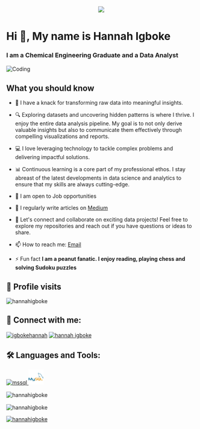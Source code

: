 <h1 align="center">
    <img src="https://readme-typing-svg.herokuapp.com/?font=Righteous&size=35&center=true&vCenter=true&width=500&height=70&duration=1000&lines=Hi+There!+👋;+My+name+is+Hannah+Igboke;" />
</h1>


<h1 align="left">Hi 👋, My name is Hannah Igboke</h1>


<h3 align="left">I am a Chemical Engineering Graduate and a Data Analyst</h3>



<img align="center" alt="Coding" width="400" height="300" src="https://cdn.dribbble.com/users/4055494/screenshots/15215756/media/d2b66c4ca0192aa26d103448b3d1518b.gif">



## What you should know

- 🧠 I have a knack for transforming raw data into meaningful insights.
  
- 🔍 Exploring datasets and uncovering hidden patterns is where I thrive. I enjoy the entire data analysis pipeline. My goal is to not only derive valuable insights but also to communicate them effectively through compelling visualizations and reports.
  
- 💻 I love leveraging technology to tackle complex problems and delivering impactful solutions.
  
- 📊 Continuous learning is a core part of my professional ethos. I stay abreast of the latest developments in data science and analytics to ensure that my skills are always cutting-edge.
  
- 👐 I am open to Job opportunities
  
- 📝 I regularly write articles on [Medium](https://medium.com/@HannahIgboke)
  
- 🤝 Let's connect and collaborate on exciting data projects! Feel free to explore my repositories and reach out if you have questions or ideas to share.
  
- 📫 How to reach me: [Email](danielhannah663@gmail.com)
  
- ⚡ Fun fact **I am a peanut fanatic. I enjoy reading, playing chess and solving Sudoku puzzles**


## 🤼 Profile visits

<p align="left"> <img src="https://komarev.com/ghpvc/?username=hannahigboke&label=Profile%20views&color=0e75b6&style=flat" alt="hannahigboke" /> </p>

## 🔗 Connect with me:

<p align="left">
<a href="https://twitter.com/igbokehannah" target="blank"><img align="center" src="https://raw.githubusercontent.com/rahuldkjain/github-profile-readme-generator/master/src/images/icons/Social/twitter.svg" alt="igbokehannah" height="30" width="40" /></a>
<a href="https://linkedin.com/in/hannah igboke" target="blank"><img align="center" src="https://raw.githubusercontent.com/rahuldkjain/github-profile-readme-generator/master/src/images/icons/Social/linked-in-alt.svg" alt="hannah igboke" height="30" width="40" /></a>
</p>


## 🛠 Languages and Tools:

<p align="left"> <a href="https://www.microsoft.com/en-us/sql-server" target="_blank" rel="noreferrer"> <img src="https://www.svgrepo.com/show/303229/microsoft-sql-server-logo.svg" alt="mssql" width="40" height="40"/> </a> <a href="https://www.mysql.com/" target="_blank" rel="noreferrer"> <img src="https://raw.githubusercontent.com/devicons/devicon/master/icons/mysql/mysql-original-wordmark.svg" alt="mysql" width="40" height="40"/> </a> </p>

<p><img align="center" src="https://github-readme-stats.vercel.app/api/top-langs?username=hannahigboke&show_icons=true&locale=en&layout=compact" alt="hannahigboke" /></p>

<p><img align="center" src="https://github-readme-streak-stats.herokuapp.com/?user=hannahigboke&" alt="hannahigboke" /></p>

<p align="left"> <a href="https://github.com/ryo-ma/github-profile-trophy"><img src="https://github-profile-trophy.vercel.app/?username=hannahigboke" alt="hannahigboke" /></a> </p>
